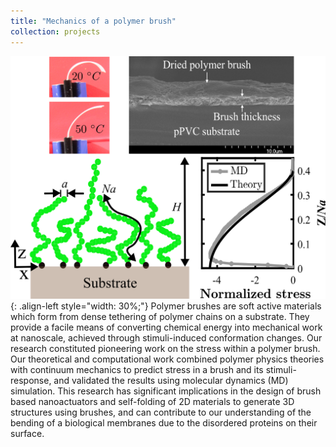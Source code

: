 ```yaml
---
title: "Mechanics of a polymer brush"
collection: projects
---
```


![styled-image](/images/polymer_brush.png "Polymer brush"){: .align-left style="width: 30%;"} Polymer brushes are soft active materials which form from dense tethering of polymer chains on a substrate. They provide a facile means of converting chemical energy into mechanical work at nanoscale, achieved through  stimuli-induced conformation changes. Our research constituted pioneering work on the stress within a polymer brush. Our theoretical and computational work combined polymer physics theories with continuum mechanics to predict stress in a brush and its stimuli-response, and validated the results
using molecular dynamics (MD) simulation. This research has significant implications in the design of brush based nanoactuators and self-folding of 2D materials to generate 3D structures using brushes, and can contribute to our understanding of the bending of a biological membranes due to the disordered proteins on their surface.